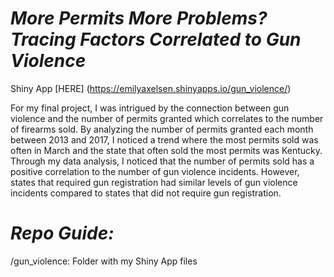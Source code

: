 # *More Permits More Problems? Tracing Factors Correlated to Gun Violence*

Shiny App [HERE] (https://emilyaxelsen.shinyapps.io/gun_violence/)

For my final project, I was intrigued by the connection between gun violence and the number of permits granted which correlates to the number of firearms sold. By analyzing the number of permits granted each month between 2013 and 2017, I noticed a trend where the most permits sold was often in March and the state that often sold the most permits was Kentucky. Through my data analysis, I noticed that the number of permits sold has a positive correlation to the number of gun violence incidents. However, states that required gun registration had similar levels of gun violence incidents compared to states that did not require gun registration. 

# *Repo Guide:*

/gun_violence: Folder with my Shiny App files